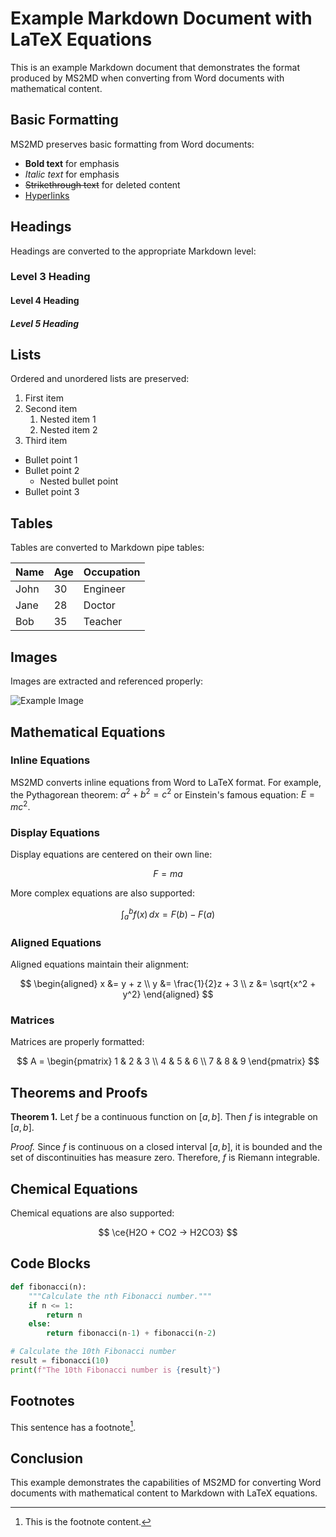 # Example Markdown Document with LaTeX Equations

This is an example Markdown document that demonstrates the format produced by MS2MD when converting from Word documents with mathematical content.

## Basic Formatting

MS2MD preserves basic formatting from Word documents:

- **Bold text** for emphasis
- *Italic text* for emphasis
- ~~Strikethrough text~~ for deleted content
- [Hyperlinks](https://github.com/yourusername/ms2md)

## Headings

Headings are converted to the appropriate Markdown level:

### Level 3 Heading
#### Level 4 Heading
##### Level 5 Heading

## Lists

Ordered and unordered lists are preserved:

1. First item
2. Second item
   1. Nested item 1
   2. Nested item 2
3. Third item

- Bullet point 1
- Bullet point 2
  - Nested bullet point
- Bullet point 3

## Tables

Tables are converted to Markdown pipe tables:

| **Name** | **Age** | **Occupation** |
|:---------|:--------|:---------------|
| John     | 30      | Engineer       |
| Jane     | 28      | Doctor         |
| Bob      | 35      | Teacher        |

## Images

Images are extracted and referenced properly:

![Example Image](images/example.png)

## Mathematical Equations

### Inline Equations

MS2MD converts inline equations from Word to LaTeX format. For example, the Pythagorean theorem: $a^2 + b^2 = c^2$ or Einstein's famous equation: $E = mc^2$.

### Display Equations

Display equations are centered on their own line:

$$
F = ma
$$

More complex equations are also supported:

$$
\int_{a}^{b} f(x) \, dx = F(b) - F(a)
$$

### Aligned Equations

Aligned equations maintain their alignment:

$$
\begin{aligned}
x &= y + z \\
y &= \frac{1}{2}z + 3 \\
z &= \sqrt{x^2 + y^2}
\end{aligned}
$$

### Matrices

Matrices are properly formatted:

$$
A = \begin{pmatrix}
1 & 2 & 3 \\
4 & 5 & 6 \\
7 & 8 & 9
\end{pmatrix}
$$

## Theorems and Proofs

**Theorem 1.** Let $f$ be a continuous function on $[a,b]$. Then $f$ is integrable on $[a,b]$.

*Proof.* Since $f$ is continuous on a closed interval $[a,b]$, it is bounded and the set of discontinuities has measure zero. Therefore, $f$ is Riemann integrable.

## Chemical Equations

Chemical equations are also supported:

$$
\ce{H2O + CO2 -> H2CO3}
$$

## Code Blocks

```python
def fibonacci(n):
    """Calculate the nth Fibonacci number."""
    if n <= 1:
        return n
    else:
        return fibonacci(n-1) + fibonacci(n-2)

# Calculate the 10th Fibonacci number
result = fibonacci(10)
print(f"The 10th Fibonacci number is {result}")
```

## Footnotes

This sentence has a footnote[^1].

[^1]: This is the footnote content.

## Conclusion

This example demonstrates the capabilities of MS2MD for converting Word documents with mathematical content to Markdown with LaTeX equations.